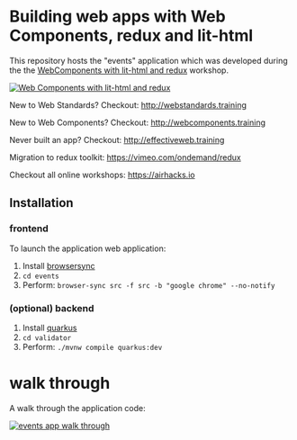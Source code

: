 # Building web apps with Web Components, redux and lit-html

This repository hosts the "events" application which was developed during the
the [WebComponents with lit-html and redux](http://webcomponents-with-redux.training)
workshop.


[![Web Components with lit-html and redux](https://i.vimeocdn.com/vod_page_thumbnail/105023.jpg)](http://webcomponents-with-redux.training)


New to Web Standards? Checkout: http://webstandards.training

New to Web Components? Checkout: http://webcomponents.training

Never built an app? Checkout: http://effectiveweb.training

Migration to redux toolkit: https://vimeo.com/ondemand/redux

Checkout all online workshops: https://airhacks.io

## Installation

### frontend

To launch the application web application:

1. Install [browsersync](https://www.browsersync.io)
2. `cd events`
3. Perform: `browser-sync src -f src -b "google chrome" --no-notify`

### (optional) backend

1. Install [quarkus](https://quarkus.io/get-started/)
2. `cd validator`
3. Perform: `./mvnw compile quarkus:dev`

# walk through

A walk through the application code:

[![events app walk through](https://i.ytimg.com/vi/NGJubEB_xgc/mqdefault.jpg)](https://www.youtube.com/embed/NGJubEB_xgc?rel=0)

